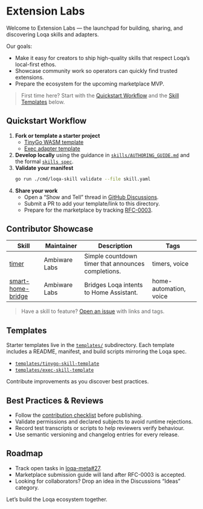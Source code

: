 # Extension Labs

Welcome to Extension Labs — the launchpad for building, sharing, and discovering Loqa skills and adapters.

Our goals:
- Make it easy for creators to ship high-quality skills that respect Loqa’s local-first ethos.
- Showcase community work so operators can quickly find trusted extensions.
- Prepare the ecosystem for the upcoming marketplace MVP.

> First time here? Start with the [Quickstart Workflow](#quickstart-workflow) and the [Skill Templates](templates/) below.

## Quickstart Workflow

1. **Fork or template a starter project**
   - [TinyGo WASM template](templates/tinygo-skill-template/README.md)
   - [Exec adapter template](templates/exec-skill-template/README.md)
2. **Develop locally** using the guidance in [`skills/AUTHORING_GUIDE.md`](https://github.com/loqalabs/loqa-core/blob/main/skills/AUTHORING_GUIDE.md) and the formal [`skills spec`](https://github.com/loqalabs/loqa-core/blob/main/docs/skills/SPEC.md).
3. **Validate your manifest**
   ```bash
   go run ./cmd/loqa-skill validate --file skill.yaml
   ```
4. **Share your work**
   - Open a “Show and Tell” thread in [GitHub Discussions](https://github.com/loqalabs/loqa-core/discussions).
   - Submit a PR to add your template/link to this directory.
   - Prepare for the marketplace by tracking [RFC-0003](https://github.com/loqalabs/loqa-meta/blob/main/rfcs/RFC-0003_loqa_marketplace_mvp.md).

## Contributor Showcase

| Skill | Maintainer | Description | Tags |
| --- | --- | --- | --- |
| [timer](https://github.com/loqalabs/loqa-core/tree/main/skills/examples/timer) | Ambiware Labs | Simple countdown timer that announces completions. | timers, voice |
| [smart-home-bridge](https://github.com/loqalabs/loqa-core/tree/main/skills/examples/smart-home) | Ambiware Labs | Bridges Loqa intents to Home Assistant. | home-automation, voice |

> Have a skill to feature? [Open an issue](https://github.com/loqalabs/loqa-meta/issues/new?labels=community&title=Showcase%20submission%3A%20%3Cskill%3E) with links and tags.

## Templates

Starter templates live in the [`templates/`](templates/) subdirectory. Each template includes a README, manifest, and build scripts mirroring the Loqa spec.

- [`templates/tinygo-skill-template`](templates/tinygo-skill-template/README.md)
- [`templates/exec-skill-template`](templates/exec-skill-template/README.md)

Contribute improvements as you discover best practices.

## Best Practices & Reviews

- Follow the [contribution checklist](checklist.md) before publishing.
- Validate permissions and declared subjects to avoid runtime rejections.
- Record test transcripts or scripts to help reviewers verify behaviour.
- Use semantic versioning and changelog entries for every release.

## Roadmap

- Track open tasks in [loqa-meta#27](https://github.com/loqalabs/loqa-meta/issues/27).
- Marketplace submission guide will land after RFC-0003 is accepted.
- Looking for collaborators? Drop an idea in the Discussions “Ideas” category.

Let’s build the Loqa ecosystem together.
